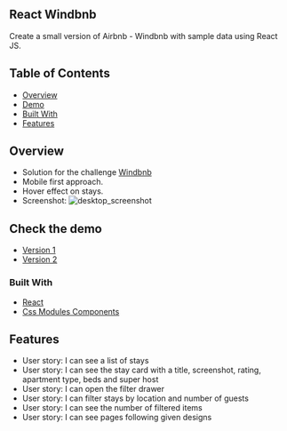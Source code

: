 ## React Windbnb
Create a small version of Airbnb - Windbnb with sample data using React JS.

## Table of Contents

- [Overview](#overview)
- [Demo](#demo)
- [Built With](#built-with)
- [Features](#features)

## Overview

- Solution for the challenge [Windbnb](https://devchallenges.io/challenges/3JFYedSOZqAxYuOCNmYD)
- Mobile first approach.
- Hover effect on stays.
- Screenshot: ![desktop_screenshot](![localhost_3000_](https://user-images.githubusercontent.com/6601996/192210199-2b143fcc-7f48-4d57-a5e4-448221896d79.png))

## Check the demo

- [Version 1](https://windbnb-dev.netlify.app/)
- [Version 2](https://windbnb-v2.netlify.app/)

### Built With

- [React](https://reactjs.org/)
- [Css Modules Components](https://github.com/css-modules/css-modules)

## Features

- User story: I can see a list of stays
- User story: I can see the stay card with a title, screenshot, rating, apartment type, beds and super host
- User story: I can open the filter drawer
- User story: I can filter stays by location and number of guests
- User story: I can see the number of filtered items
- User story: I can see pages following given designs
